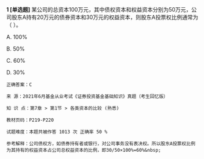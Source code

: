 **1 [单选题]** 某公司的总资本100万元，其中债权资本和权益资本分别为50万元，公司股东A持有20万元的债券资本和30万元的权益资本，则股东A投票权比例通常为（ ）。

A. 100%

B. 50%

C. 60%

D. 30%

```
正确答案：C

来 源：2021年6月基金从业考试《证券投资基金基础知识》真题（考生回忆版）

知 识 点：第7章 > 第1节 > 各类资本的比较 (熟悉)

教材页码：P219-P220

试题难度：本题共被作答 1013 次 正确率 50 %

参考解释：公司债权方，如债券持有者或银行，对公司事务没有表决权。所以股东A投票权比例为其持有的权益资本占公司总权益资本的比例，即30/50×100%=60%&nbsp;
```

